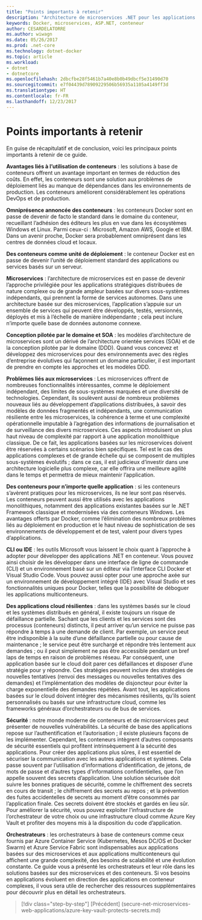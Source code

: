 ```yaml
---
title: "Points importants à retenir"
description: "Architecture de microservices .NET pour les applications .NET en conteneur | Points importants à retenir"
keywords: Docker, microservices, ASP.NET, conteneur
author: CESARDELATORRE
ms.author: wiwagn
ms.date: 05/26/2017
ms.prod: .net-core
ms.technology: dotnet-docker
ms.topic: article
ms.workload:
- dotnet
- dotnetcore
ms.openlocfilehash: 2dbcfbe28f5461b7a40e8b0b49dbcf5e31490d70
ms.sourcegitcommit: e7f04439d78909229506b56935a1105a4149ff3d
ms.translationtype: HT
ms.contentlocale: fr-FR
ms.lasthandoff: 12/23/2017
---
```

# <a name="key-takeaways"></a>Points importants à retenir

En guise de récapitulatif et de conclusion, voici les principaux points importants à retenir de ce guide.

**Avantages liés à l’utilisation de conteneurs** : les solutions à base de conteneurs offrent un avantage important en termes de réduction des coûts. En effet, les conteneurs sont une solution aux problèmes de déploiement liés au manque de dépendances dans les environnements de production. Les conteneurs améliorent considérablement les opérations DevOps et de production.

**Omniprésence annoncée des conteneurs** : les conteneurs Docker sont en passe de devenir de facto le standard dans le domaine du conteneur, recueillant l’adhésion des éditeurs les plus en vue dans les écosystèmes Windows et Linux. Parmi ceux-ci : Microsoft, Amazon AWS, Google et IBM. Dans un avenir proche, Docker sera probablement omniprésent dans les centres de données cloud et locaux.

**Des conteneurs comme unité de déploiement** : le conteneur Docker est en passe de devenir l’unité de déploiement standard des applications ou services basés sur un serveur.

**Microservices** : l’architecture de microservices est en passe de devenir l’approche privilégiée pour les applications stratégiques distribuées de nature complexe ou de grande ampleur basées sur divers sous-systèmes indépendants, qui prennent la forme de services autonomes. Dans une architecture basée sur des microservices, l’application s’appuie sur un ensemble de services qui peuvent être développés, testés, versionnés, déployés et mis à l’échelle de manière indépendante ; cela peut inclure n’importe quelle base de données autonome connexe.

**Conception pilotée par le domaine et SOA** : les modèles d’architecture de microservices sont un dérivé de l’architecture orientée services (SOA) et de la conception pilotée par le domaine (DDD). Quand vous concevez et développez des microservices pour des environnements avec des règles d’entreprise évolutives qui façonnent un domaine particulier, il est important de prendre en compte les approches et les modèles DDD.

**Problèmes liés aux microservices** : Les microservices offrent de nombreuses fonctionnalités intéressantes, comme le déploiement indépendant, des limites de sous-systèmes marquées et une diversité de technologies. Cependant, ils soulèvent aussi de nombreux problèmes nouveaux liés au développement d’applications distribuées, à savoir des modèles de données fragmentés et indépendants, une communication résiliente entre les microservices, la cohérence à terme et une complexité opérationnelle imputable à l’agrégation des informations de journalisation et de surveillance des divers microservices. Ces aspects introduisent un plus haut niveau de complexité par rapport à une application monolithique classique. De ce fait, les applications basées sur les microservices doivent être réservées à certains scénarios bien spécifiques. Tel est le cas des applications complexes et de grande échelle qui se composent de multiples sous-systèmes évolutifs ; dans ce cas, il est judicieux d’investir dans une architecture logicielle plus complexe, car elle offrira une meilleure agilité dans le temps et permettra de mieux maintenir l’application.

**Des conteneurs pour n’importe quelle application** : si les conteneurs s’avèrent pratiques pour les microservices, ils ne leur sont pas réservés. Les conteneurs peuvent aussi être utilisés avec les applications monolithiques, notamment des applications existantes basées sur le .NET Framework classique et modernisées via des conteneurs Windows. Les avantages offerts par Docker, comme l’élimination des nombreux problèmes liés au déploiement en production et le haut niveau de sophistication de ses environnements de développement et de test, valent pour divers types d’applications.

**CLI ou IDE** : les outils Microsoft vous laissent le choix quant à l’approche à adopter pour développer des applications .NET en conteneur. Vous pouvez ainsi choisir de les développer dans une interface de ligne de commande (CLI) et un environnement basé sur un éditeur via l’interface CLI Docker et Visual Studio Code. Vous pouvez aussi opter pour une approche axée sur un environnement de développement intégré (IDE) avec Visual Studio et ses fonctionnalités uniques pour Docker, telles que la possibilité de déboguer les applications multiconteneurs.

**Des applications cloud résilientes** : dans les systèmes basés sur le cloud et les systèmes distribués en général, il existe toujours un risque de défaillance partielle. Sachant que les clients et les services sont des processus (conteneurs) distincts, il peut arriver qu’un service ne puisse pas répondre à temps à une demande de client. Par exemple, un service peut être indisponible à la suite d’une défaillance partielle ou pour cause de maintenance ; le service peut être surchargé et répondre très lentement aux demandes ; ou il peut simplement ne pas être accessible pendant un bref laps de temps en raison de problèmes réseau. Par conséquent, une application basée sur le cloud doit parer ces défaillances et disposer d’une stratégie pour y répondre. Ces stratégies peuvent inclure des stratégies de nouvelles tentatives (renvoi des messages ou nouvelles tentatives des demandes) et l’implémentation des modèles de disjoncteur pour éviter la charge exponentielle des demandes répétées. Avant tout, les applications basées sur le cloud doivent intégrer des mécanismes résilients, qu’ils soient personnalisés ou basés sur une infrastructure cloud, comme les frameworks généraux d’orchestrateurs ou de bus de services.

**Sécurité** : notre monde moderne de conteneurs et de microservices peut présenter de nouvelles vulnérabilités. La sécurité de base des applications repose sur l’authentification et l’autorisation ; il existe plusieurs façons de les implémenter. Cependant, les conteneurs intègrent d’autres composants de sécurité essentiels qui profitent intrinsèquement à la sécurité des applications. Pour créer des applications plus sûres, il est essentiel de sécuriser la communication avec les autres applications et systèmes. Cela passe souvent par l’utilisation d’informations d’identification, de jetons, de mots de passe et d’autres types d’informations confidentielles, que l’on appelle souvent des secrets d’application. Une solution sécurisée doit suivre les bonnes pratiques de sécurité, comme le chiffrement des secrets en cours de transit ; le chiffrement des secrets au repos ; et la prévention des fuites accidentelles de secrets au moment d’être consommés par l’application finale. Ces secrets doivent être stockés et gardés en lieu sûr. Pour améliorer la sécurité, vous pouvez exploiter l’infrastructure de l’orchestrateur de votre choix ou une infrastructure cloud comme Azure Key Vault et profiter des moyens mis à la disposition du code d’application.

**Orchestrateurs** : les orchestrateurs à base de conteneurs comme ceux fournis par Azure Container Service (Kubernetes, Mesos DC/OS et Docker Swarm) et Azure Service Fabric sont indispensables aux applications basées sur des microservices et aux applications multiconteneurs qui affichent une grande complexité, des besoins de scalabilité et une évolution constante. Ce guide vous a présenté les orchestrateurs et leur rôle dans les solutions basées sur des microservices et des conteneurs. Si vos besoins en applications évoluent en direction des applications en conteneur complexes, il vous sera utile de rechercher des ressources supplémentaires pour découvrir plus en détail les orchestrateurs.

>[!div class="step-by-step"]
[Précédent] (secure-net-microservices-web-applications/azure-key-vault-protects-secrets.md)
